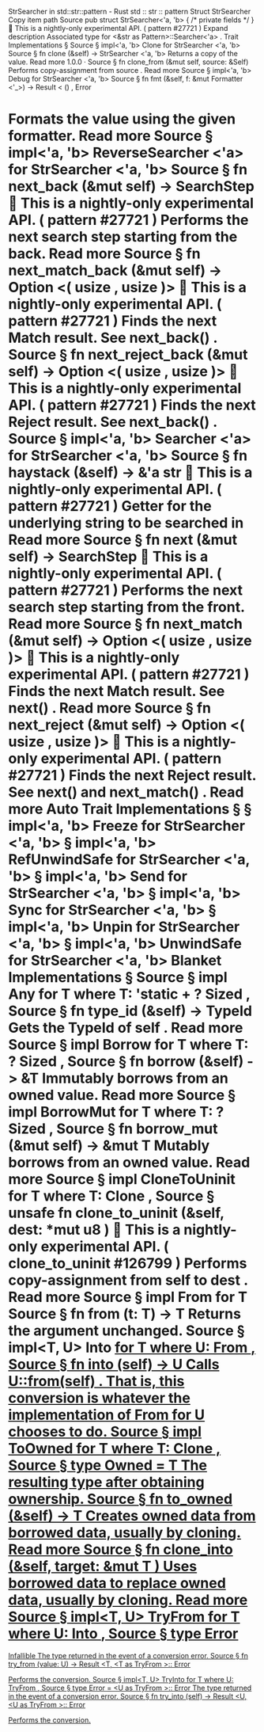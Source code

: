 StrSearcher in std::str::pattern - Rust
std
::
str
::
pattern
Struct
StrSearcher
Copy item path
Source
pub struct StrSearcher<'a, 'b> {
/* private fields */
}
🔬
This is a nightly-only experimental API. (
pattern
#27721
)
Expand description
Associated type for
<&str as Pattern>::Searcher<'a>
.
Trait Implementations
§
Source
§
impl<'a, 'b>
Clone
for
StrSearcher
<'a, 'b>
Source
§
fn
clone
(&self) ->
StrSearcher
<'a, 'b>
Returns a copy of the value.
Read more
1.0.0
·
Source
§
fn
clone_from
(&mut self, source: &Self)
Performs copy-assignment from
source
.
Read more
Source
§
impl<'a, 'b>
Debug
for
StrSearcher
<'a, 'b>
Source
§
fn
fmt
(&self, f: &mut
Formatter
<'_>) ->
Result
<
()
,
Error
>
Formats the value using the given formatter.
Read more
Source
§
impl<'a, 'b>
ReverseSearcher
<'a> for
StrSearcher
<'a, 'b>
Source
§
fn
next_back
(&mut self) ->
SearchStep
🔬
This is a nightly-only experimental API. (
pattern
#27721
)
Performs the next search step starting from the back.
Read more
Source
§
fn
next_match_back
(&mut self) ->
Option
<(
usize
,
usize
)>
🔬
This is a nightly-only experimental API. (
pattern
#27721
)
Finds the next
Match
result.
See
next_back()
.
Source
§
fn
next_reject_back
(&mut self) ->
Option
<(
usize
,
usize
)>
🔬
This is a nightly-only experimental API. (
pattern
#27721
)
Finds the next
Reject
result.
See
next_back()
.
Source
§
impl<'a, 'b>
Searcher
<'a> for
StrSearcher
<'a, 'b>
Source
§
fn
haystack
(&self) -> &'a
str
🔬
This is a nightly-only experimental API. (
pattern
#27721
)
Getter for the underlying string to be searched in
Read more
Source
§
fn
next
(&mut self) ->
SearchStep
🔬
This is a nightly-only experimental API. (
pattern
#27721
)
Performs the next search step starting from the front.
Read more
Source
§
fn
next_match
(&mut self) ->
Option
<(
usize
,
usize
)>
🔬
This is a nightly-only experimental API. (
pattern
#27721
)
Finds the next
Match
result. See
next()
.
Read more
Source
§
fn
next_reject
(&mut self) ->
Option
<(
usize
,
usize
)>
🔬
This is a nightly-only experimental API. (
pattern
#27721
)
Finds the next
Reject
result. See
next()
and
next_match()
.
Read more
Auto Trait Implementations
§
§
impl<'a, 'b>
Freeze
for
StrSearcher
<'a, 'b>
§
impl<'a, 'b>
RefUnwindSafe
for
StrSearcher
<'a, 'b>
§
impl<'a, 'b>
Send
for
StrSearcher
<'a, 'b>
§
impl<'a, 'b>
Sync
for
StrSearcher
<'a, 'b>
§
impl<'a, 'b>
Unpin
for
StrSearcher
<'a, 'b>
§
impl<'a, 'b>
UnwindSafe
for
StrSearcher
<'a, 'b>
Blanket Implementations
§
Source
§
impl<T>
Any
for T
where
    T: 'static + ?
Sized
,
Source
§
fn
type_id
(&self) ->
TypeId
Gets the
TypeId
of
self
.
Read more
Source
§
impl<T>
Borrow
<T> for T
where
    T: ?
Sized
,
Source
§
fn
borrow
(&self) ->
&T
Immutably borrows from an owned value.
Read more
Source
§
impl<T>
BorrowMut
<T> for T
where
    T: ?
Sized
,
Source
§
fn
borrow_mut
(&mut self) ->
&mut T
Mutably borrows from an owned value.
Read more
Source
§
impl<T>
CloneToUninit
for T
where
    T:
Clone
,
Source
§
unsafe fn
clone_to_uninit
(&self, dest:
*mut
u8
)
🔬
This is a nightly-only experimental API. (
clone_to_uninit
#126799
)
Performs copy-assignment from
self
to
dest
.
Read more
Source
§
impl<T>
From
<T> for T
Source
§
fn
from
(t: T) -> T
Returns the argument unchanged.
Source
§
impl<T, U>
Into
<U> for T
where
    U:
From
<T>,
Source
§
fn
into
(self) -> U
Calls
U::from(self)
.
That is, this conversion is whatever the implementation of
From
<T> for U
chooses to do.
Source
§
impl<T>
ToOwned
for T
where
    T:
Clone
,
Source
§
type
Owned
= T
The resulting type after obtaining ownership.
Source
§
fn
to_owned
(&self) -> T
Creates owned data from borrowed data, usually by cloning.
Read more
Source
§
fn
clone_into
(&self, target:
&mut T
)
Uses borrowed data to replace owned data, usually by cloning.
Read more
Source
§
impl<T, U>
TryFrom
<U> for T
where
    U:
Into
<T>,
Source
§
type
Error
=
Infallible
The type returned in the event of a conversion error.
Source
§
fn
try_from
(value: U) ->
Result
<T, <T as
TryFrom
<U>>::
Error
>
Performs the conversion.
Source
§
impl<T, U>
TryInto
<U> for T
where
    U:
TryFrom
<T>,
Source
§
type
Error
= <U as
TryFrom
<T>>::
Error
The type returned in the event of a conversion error.
Source
§
fn
try_into
(self) ->
Result
<U, <U as
TryFrom
<T>>::
Error
>
Performs the conversion.